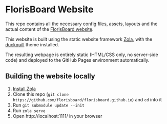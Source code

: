 # FlorisBoard Website

This repo contains all the necessary config files, assets, layouts and the actual content of the [FlorisBoard website](https://florisboard.org).

This website is built using the static website framework [Zola](https://getzola.org/), with the [duckquill](https://codeberg.org/daudix/duckquill) theme installed.

The resulting webpage is entirely static (HTML/CSS only, no server-side code) and deployed to the GitHub Pages environment automatically.

## Building the website locally

1. [Install Zola](https://www.getzola.org/documentation/getting-started/installation/)
2. Clone this repo (`git clone https://github.com/florisboard/florisboard.github.io`) and `cd` into it
3. Run `git submodule update --init`
4. Run `zola serve`
5. Open http://localhost:1111/ in your browser
